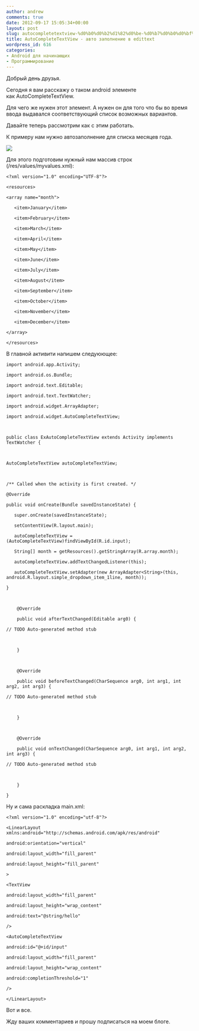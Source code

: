 ```yaml
---
author: andrew
comments: true
date: 2012-09-17 15:05:34+00:00
layout: post
slug: autocompletetextview-%d0%b0%d0%b2%d1%82%d0%be-%d0%b7%d0%b0%d0%bf%d0%be%d0%bb%d0%bd%d0%b5%d0%bd%d0%b8%d0%b5-%d0%b2-edittext
title: AutoCompleteTextView - авто заполнение в edittext
wordpress_id: 616
categories:
- Android для начинающих
- Программирование
---
```


Добрый день друзья.





Сегодня я вам расскажу о таком android элементе как AutoCompleteTextView.





Для чего же нужен этот элемент. А нужен он для того что бы во время ввода выдавался соответствующий список возможных вариантов.





Давайте теперь рассмотрим как с этим работать.


<!-- more -->


К примеру нам нужно автозаполнение для списка месяцев года.





![](http://android-helper.com.ua/images/uploads/2012/09/ExAutoCompleteTextView.png)





Для этого подготовим нужный нам массив строк (/res/values/myvalues.xml):






	<?xml version="1.0" encoding="UTF-8"?>

	<resources>

	<array name="month">

       <item>January</item>

       <item>February</item>

       <item>March</item>

       <item>April</item>

       <item>May</item>

       <item>June</item>

       <item>July</item>

       <item>August</item>

       <item>September</item>

       <item>October</item>

       <item>November</item>

       <item>December</item>

	</array>

	</resources>







В главной активити напишем следуюющее:



	import android.app.Activity;

	import android.os.Bundle;

	import android.text.Editable;

	import android.text.TextWatcher;

	import android.widget.ArrayAdapter;

	import android.widget.AutoCompleteTextView;

 

	public class ExAutoCompleteTextView extends Activity implements TextWatcher {

  

 	AutoCompleteTextView autoCompleteTextView;

  

   	/** Called when the activity is first created. */

   	@Override

   	public void onCreate(Bundle savedInstanceState) {

       super.onCreate(savedInstanceState);

       setContentView(R.layout.main); 

       autoCompleteTextView = (AutoCompleteTextView)findViewById(R.id.input);

       String[] month = getResources().getStringArray(R.array.month);

       autoCompleteTextView.addTextChangedListener(this); 

       autoCompleteTextView.setAdapter(new ArrayAdapter<String>(this, android.R.layout.simple_dropdown_item_1line, month)); 

   	}

 

 		@Override

 		public void afterTextChanged(Editable arg0) {

  	// TODO Auto-generated method stub

   

 		}

 

 		@Override

 		public void beforeTextChanged(CharSequence arg0, int arg1, int arg2, int arg3) {

  	// TODO Auto-generated method stub

   

 		}

 

		@Override

 		public void onTextChanged(CharSequence arg0, int arg1, int arg2, int arg3) {

  	// TODO Auto-generated method stub

   

 		}

	}








Ну и сама раскладка main.xml:



	<?xml version="1.0" encoding="utf-8"?>

	<LinearLayout xmlns:android="http://schemas.android.com/apk/res/android"

   	android:orientation="vertical"

   	android:layout_width="fill_parent"

   	android:layout_height="fill_parent"

   	>

	<TextView

   	android:layout_width="fill_parent"

   	android:layout_height="wrap_content"

   	android:text="@string/hello"

   	/>

	<AutoCompleteTextView

   	android:id="@+id/input"

   	android:layout_width="fill_parent"

   	android:layout_height="wrap_content"

   	android:completionThreshold="1"

   	/>

	</LinearLayout>








Вот и все.





Жду ваших комментариев и прошу подписаться на моем блоге.
